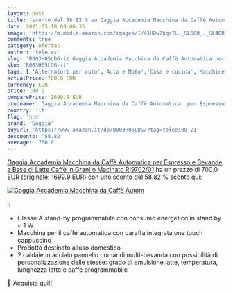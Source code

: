 ```yaml
---
layout: post
title: 'sconto del 58.82 % su Gaggia Accademia Macchina da Caffè Autom  '
date: 2021-05-18 08:06:35
image: 'https://m.media-amazon.com/images/I/41HDw7bqsTL._SL500_._SL400_.jpg'
comments: true
category: ofertas
author: 'tole.es'
slug: 'B003H05LDG-it Gaggia Accademia Macchina da Caffè Automatica per Espresso...'
sku: 'B003H05LDG-it'
tags: [ 'Alternatori per auto','Auto e Moto','Casa e cucina','Macchine da caffè e espresso','Macchine da caffè superautomatiche dal chicco alla tazza','Parti per auto','Tè e caffè','gaggia', ]
actualPrice: 700.0 EUR
currency: EUR
price: 700.0
comparePrice: 1699.9 EUR
prodname: 'Gaggia Accademia Macchina da Caffè Automatica  per Espresso e Bevande a Base di Latte  Caffè in Grani o Macinato  RI9702/01'
country: 'it'
flag: '🇮🇹'
brand: 'Gaggia'
buyurl: 'https://www.amazon.it/dp/B003H05LDG/?tag=tolees00-21'
descuento: '58.82'
average: '700.0'
---
```


[Gaggia Accademia Macchina da Caffè Automatica  per Espresso e Bevande a Base di Latte  Caffè in Grani o Macinato  RI9702/01](https://www.amazon.it/dp/B003H05LDG/?tag=tolees00-21) ha un prezzo di 700.0 EUR (originale: 1699.9 EUR) con uno sconto del 58.82 % sconto qui:

[![Gaggia Accademia Macchina da Caffè Autom](https://m.media-amazon.com/images/I/41HDw7bqsTL._SL500_._SL400_.jpg)](https://www.amazon.it/dp/B003H05LDG/?tag=tolees00-21)

ℹ️:

- Classe A stand-by programmabile con consumo energetico in stand by < 1 W
- Macchina per il caffé automatica con caraffa integrata one touch cappuccino
- Prodotto destinato alluso domestico
- 2 caldaie in acciaio pannello comandi multi-bevanda con possibilità di personalizzazione delle stesse: grado di emulsione latte, temperatura, lunghezza latte e caffe programmabile

[🛒 Acquista qui!!](https://www.amazon.it/dp/B003H05LDG/?tag=tolees00-21)
